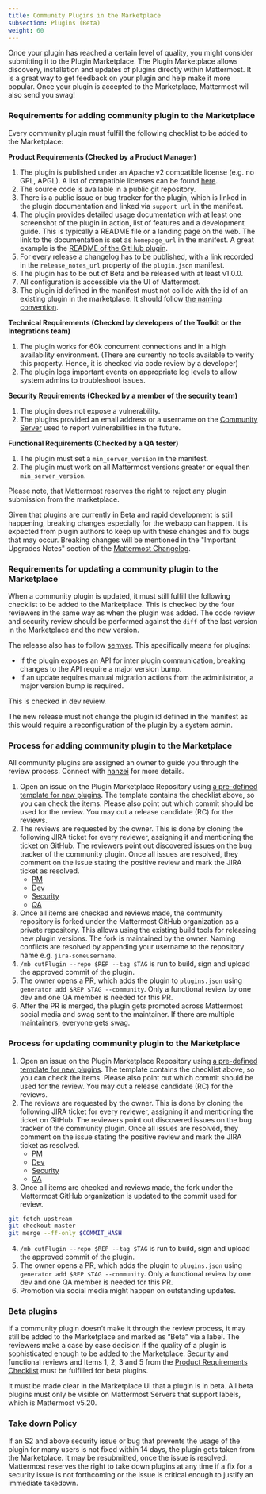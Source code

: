 ```yaml
---
title: Community Plugins in the Marketplace
subsection: Plugins (Beta)
weight: 60
---
```


Once your plugin has reached a certain level of quality, you might consider submitting it to the Plugin Marketplace. The Plugin Marketplace allows discovery, installation and updates of plugins directly within Mattermost. It is a great way to get feedback on your plugin and help make it more popular. Once your plugin is accepted to the Marketplace, Mattermost will also send you swag!

### Requirements for adding community plugin to the Marketplace
Every community plugin must fulfill the following checklist to be added to the Marketplace:

**Product Requirements (Checked by a Product Manager)**

1. The plugin is published under an Apache v2 compatible license (e.g. no GPL, APGL). A list of compatible licenses can be found [here](https://apache.org/legal/resolved.html#category-a).
2. The source code is available in a public git repository.
3. There is a public issue or bug tracker for the plugin, which is linked in the plugin documentation and linked via `support_url` in the manifest.
4. The plugin provides detailed usage documentation with at least one screenshot of the plugin in action, list of features and a development guide. This is typically a README file or a landing page on the web. The link to the documentation is set as `homepage_url` in the manifest. A great example is the [README of the GitHub plugin](https://github.com/mattermost/mattermost-plugin-github/blob/master/README.md).
5. For every release a changelog has to be published, with a link recorded in the `release_notes_url` property of the `plugin.json` manifest.
6. The plugin has to be out of Beta and be released with at least v1.0.0.
7. All configuration is accessible via the UI of Mattermost.
8. The plugin id defined in the manifest must not collide with the id of an existing plugin in the marketplace. It should follow [the naming convention](https://developers.mattermost.com/extend/plugins/manifest-reference/#id).

**Technical Requirements (Checked by developers of the Toolkit or the Integrations team)**

1. The plugin works for 60k concurrent connections and in a high availability environment. (There are currently no tools available to verify this property. Hence, it is checked via code review by a developer)
2. The plugin logs important events on appropriate log levels to allow system admins to troubleshoot issues.

**Security Requirements (Checked by a member of the security team)**

1. The plugin does not expose a vulnerability.
2. The plugins provided an email address or a username on the [Community Server](https://community.mattermost) used to report vulnerabilities in the future.

**Functional Requirements (Checked by a QA tester)**

1. The plugin must set a `min_server_version` in the manifest.
2. The plugin must work on all Mattermost versions greater or equal then `min_server_version`.

Please note, that Mattermost reserves the right to reject any plugin submission from the marketplace.

Given that plugins are currently in Beta and rapid development is still happening, breaking changes especially for the webapp can happen. It is expected from plugin authors to keep up with these changes and fix bugs that may occur. Breaking changes will be mentioned in the "Important Upgrades Notes" section of the [Mattermost Changelog](https://docs.mattermost.com/administration/changelog.html).

### Requirements for updating a community plugin to the Marketplace
When a community plugin is updated, it must still fulfill the following checklist to be added to the Marketplace. This is checked by the four reviewers in the same way as when the plugin was added. The code review and security review should be performed against the `diff` of the last version in the Marketplace and the new version.

The release also has to follow [semver](https://semver.org/). This specifically means for plugins:

* If the plugin exposes an API for inter plugin communication, breaking changes to the API require a major version bump.
* If an update requires manual migration actions from the administrator, a major version bump is required.

This is checked in dev review.

The new release must not change the plugin id defined in the manifest as this would require a reconfiguration of the plugin by a system admin.

### Process for adding community plugin to the Marketplace
All community plugins are assigned an owner to guide you through the review process. Connect with [hanzei](https://github.com/hanzei) for more details.

1. Open an issue on the Plugin Marketplace Repository using [a pre-defined template for new plugins](https://github.com/mattermost/mattermost-marketplace/issues/new?template=add_plugin.md). The template contains the checklist above, so you can check the items. Please also point out which commit should be used for the review. You may cut a release candidate (RC) for the reviews.
2. The reviews are requested by the owner. This is done by cloning the following JIRA ticket for every reviewer, assigning it and mentioning the ticket on GitHub. The reviewers point out discovered issues on the bug tracker of the community plugin. Once all issues are resolved, they comment on the issue stating the positive review and mark the JIRA ticket as resolved.
    - [PM](https://mattermost.atlassian.net/browse/MM-22224)
    - [Dev](https://mattermost.atlassian.net/browse/MM-22221)
    - [Security](https://mattermost.atlassian.net/browse/MM-22225)
    - [QA](https://mattermost.atlassian.net/browse/MM-22223)
3. Once all items are checked and reviews made, the community repository is forked under the Mattermost GitHub organization as a private repository. This allows using the existing build tools for releasing new plugin versions. The fork is maintained by the owner. Naming conflicts are resolved by appending your username to the repository name e.g. `jira-someusername`.
4. `/mb cutPlugin --repo $REP --tag $TAG` is run to build, sign and upload the approved commit of the plugin.
5. The owner opens a PR, which adds the plugin to `plugins.json` using `generator add $REP $TAG --community`. Only a functional review by one dev and one QA member is needed for this PR.
6. After the PR is merged, the plugin gets promoted across Mattermost social media and swag sent to the maintainer. If there are multiple maintainers, everyone gets swag.

### Process for updating community plugin to the Marketplace
1. Open an issue on the Plugin Marketplace Repository using [a pre-defined template for new plugins](https://github.com/mattermost/mattermost-marketplace/issues/new?template=update_plugin.md). The template contains the checklist above, so you can check the items. Please also point out which commit should be used for the review. You may cut a release candidate (RC) for the reviews.
2. The reviews are requested by the owner. This is done by cloning the following JIRA ticket for every reviewer, assigning it and mentioning the ticket on GitHub. The reviewers point out discovered issues on the bug tracker of the community plugin. Once all issues are resolved, they comment on the issue stating the positive review and mark the JIRA ticket as resolved.
    - [PM](https://mattermost.atlassian.net/browse/MM-22228)
    - [Dev](https://mattermost.atlassian.net/browse/MM-22222)
    - [Security](https://mattermost.atlassian.net/browse/MM-22226)
    - [QA](https://mattermost.atlassian.net/browse/MM-22227)
3. Once all items are checked and reviews made, the fork under the Mattermost GitHub organization is updated to the commit used for review.
```sh
git fetch upstream
git checkout master
git merge --ff-only $COMMIT_HASH
```
4. `/mb cutPlugin --repo $REP --tag $TAG` is run to build, sign and upload the approved commit of the plugin.
5. The owner opens a PR, which adds the plugin to `plugins.json` using `generator add $REP $TAG --community`. Only a functional review by one dev and one QA member is needed for this PR.
6. Promotion via social media might happen on outstanding updates.

### Beta plugins
If a community plugin doesn’t make it through the review process, it may still be added to the Marketplace and marked as “Beta” via a label. The reviewers make a case by case decision if the quality of a plugin is sophisticated enough to be added to the Marketplace. Security and functional reviews and Items 1, 2, 3 and 5 from the [Product Requirements Checklist](#requirements-for-adding-community-plugin-to-the-marketplace) must be fulfilled for beta plugins.

It must be made clear in the Marketplace UI that a plugin is in beta. All beta plugins must only be visible on Mattermost Servers that support labels, which is Mattermost v5.20.

### Take down Policy
If an S2 and above security issue or bug that prevents the usage of the plugin for many users is not fixed within 14 days, the plugin gets taken from the Marketplace. It may be resubmitted, once the issue is resolved. Mattermost reserves the right to take down plugins at any time if a fix for a security issue is not forthcoming or the issue is critical enough to justify an immediate takedown.
